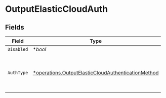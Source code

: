 # OutputElasticCloudAuth


## Fields

| Field                                                                                                                   | Type                                                                                                                    | Required                                                                                                                | Description                                                                                                             |
| ----------------------------------------------------------------------------------------------------------------------- | ----------------------------------------------------------------------------------------------------------------------- | ----------------------------------------------------------------------------------------------------------------------- | ----------------------------------------------------------------------------------------------------------------------- |
| `Disabled`                                                                                                              | **bool*                                                                                                                 | :heavy_minus_sign:                                                                                                      | N/A                                                                                                                     |
| `AuthType`                                                                                                              | [*operations.OutputElasticCloudAuthenticationMethod](../../models/operations/outputelasticcloudauthenticationmethod.md) | :heavy_minus_sign:                                                                                                      | Enter credentials directly, or select a stored secret                                                                   |